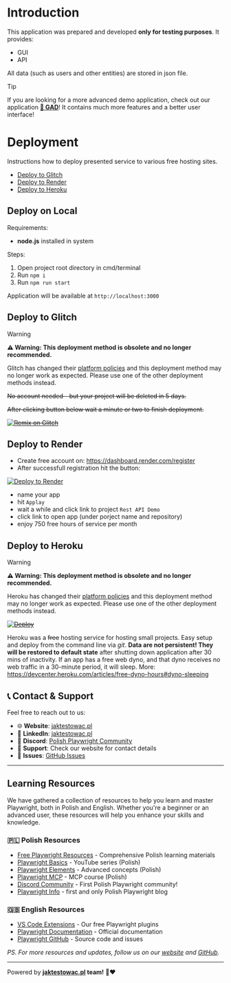 # Introduction

This application was prepared and developed **only for testing purposes**. It provides:

- GUI
- API

All data (such as users and other entities) are stored in json file.

> [!TIP]
> If you are looking for a more advanced demo application, check out our application [**🦎 GAD**](https://github.com/jaktestowac/gad-gui-api-demo)! It contains much more features and a better user interface!

# Deployment

Instructions how to deploy presented service to various free hosting sites.

- [Deploy to Glitch](#deploy-to-glitch)
- [Deploy to Render](#deploy-to-render)
- [Deploy to Heroku](#deploy-to-heroku)

## Deploy on **Local**

Requirements:

- **node.js** installed in system

Steps:

1. Open project root directory in cmd/terminal
1. Run `npm i`
1. Run `npm run start`

Application will be available at `http://localhost:3000`

## Deploy to **Glitch**

> [!WARNING] 
> **⚠️ Warning: This deployment method is obsolete and no longer recommended.**
>
> Glitch has changed their [platform policies](https://blog.glitch.com/post/changes-are-coming-to-glitch/) and this deployment method may no longer work as expected. Please use one of the other deployment methods instead.

~~No account needed - but your project will be deleted in 5 days.~~

~~After clicking button below wait a minute or two to finish deployment.~~

~~[![Remix on Glitch](https://cdn.glitch.me/2703baf2-b643-4da7-ab91-7ee2a2d00b5b%2Fremix-button-v2.svg)](https://glitch.com/edit/#!/import/github/jaktestowac/rest-api-demo)~~

## Deploy to **Render**

- Create free account on: https://dashboard.render.com/register
- After successfull registration hit the button:

[![Deploy to Render](https://render.com/images/deploy-to-render-button.svg)](https://render.com/deploy?repo=https://github.com/jaktestowac/rest-api-demo)

- name your app
- hit `Applay`
- wait a while and click link to project `Rest API Demo`
- click link to open app (under porject name and repository)
- enjoy 750 free hours of service per month

## Deploy to **Heroku**

> [!WARNING] 
> **⚠️ Warning: This deployment method is obsolete and no longer recommended.**
>
> Heroku has changed their [platform policies](https://blog.heroku.com/next-chapter) and this deployment method may no longer work as expected. Please use one of the other deployment methods instead.

~~<a href="https://heroku.com/deploy?template=https://github.com/jaktestowac/rest-api-demo/tree/main"><img src="https://www.herokucdn.com/deploy/button.svg" alt="Deploy"></a>~~

Heroku was a ~~free~~ hosting service for hosting small projects. Easy setup and deploy from the command line via _git_.
**Data are not persistent! They will be restored to default state** after shutting down application after 30 mins of inactivity.
If an app has a free web dyno, and that dyno receives no web traffic in a 30-minute period, it will sleep.
More: https://devcenter.heroku.com/articles/free-dyno-hours#dyno-sleeping

## 📞 Contact & Support

Feel free to reach out to us:

- 🌐 **Website**: [jaktestowac.pl](https://jaktestowac.pl)
- 💼 **LinkedIn**: [jaktestowac.pl](https://www.linkedin.com/company/jaktestowac/)
- 💬 **Discord**: [Polish Playwright Community](https://discord.gg/mUAqQ7FUaZ)
- 📧 **Support**: Check our website for contact details
- 🐛 **Issues**: [GitHub Issues](https://github.com/jaktestowac/playwright-tools/issues)

---

## Learning Resources

We have gathered a collection of resources to help you learn and master Playwright, both in Polish and English. Whether you're a beginner or an advanced user, these resources will help you enhance your skills and knowledge.

### **🇵🇱 Polish Resources**

- [Free Playwright Resources](https://jaktestowac.pl/darmowy-playwright/) - Comprehensive Polish learning materials
- [Playwright Basics](https://www.youtube.com/playlist?list=PLfKhn9AcZ-cD2TCB__K7NP5XARaCzZYn7) - YouTube series (Polish)
- [Playwright Elements](https://www.youtube.com/playlist?list=PLfKhn9AcZ-cAcpd-XN4pKeo-l4YK35FDA) - Advanced concepts (Polish)
- [Playwright MCP](https://www.youtube.com/playlist?list=PLfKhn9AcZ-cCqD34AG5YRejujaBqCBgl4) - MCP course (Polish)
- [Discord Community](https://discord.gg/mUAqQ7FUaZ) - First Polish Playwright community!
- [Playwright Info](https://playwright.info/) - first and only Polish Playwright blog

### **🇬🇧 English Resources**

- [VS Code Extensions](https://marketplace.visualstudio.com/publishers/jaktestowac-pl) - Our free Playwright plugins
- [Playwright Documentation](https://playwright.dev/docs/intro) - Official documentation
- [Playwright GitHub](https://github.com/microsoft/playwright) - Source code and issues

_PS. For more resources and updates, follow us on our [website](https://jaktestowac.pl) and [GitHub](https://github.com/jaktestowac)._

---

Powered by **[jaktestowac.pl](https://www.jaktestowac.pl) team!** 💚❤️
